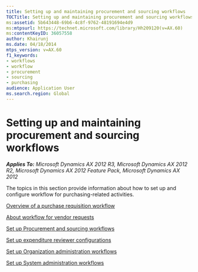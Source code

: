 ```yaml
---
title: Setting up and maintaining procurement and sourcing workflows
TOCTitle: Setting up and maintaining procurement and sourcing workflows
ms:assetid: 5b643448-69b6-4c8f-9762-48191694e4d9
ms:mtpsurl: https://technet.microsoft.com/library/Hh209120(v=AX.60)
ms:contentKeyID: 36057558
author: Khairunj
ms.date: 04/18/2014
mtps_version: v=AX.60
f1_keywords:
- workflows
- workflow
- procurement
- sourcing
- purchasing
audience: Application User
ms.search.region: Global
---
```


# Setting up and maintaining procurement and sourcing workflows 


_**Applies To:** Microsoft Dynamics AX 2012 R3, Microsoft Dynamics AX 2012 R2, Microsoft Dynamics AX 2012 Feature Pack, Microsoft Dynamics AX 2012_

The topics in this section provide information about how to set up and configure workflow for purchasing-related activities.

[Overview of a purchase requisition workflow](overview-of-a-purchase-requisition-workflow.md)

[About workflow for vendor requests](about-workflow-for-vendor-requests.md)

[Set up Procurement and sourcing workflows](set-up-procurement-and-sourcing-workflows.md)

[Set up expenditure reviewer configurations](set-up-expenditure-reviewer-configurations.md)

[Set up Organization administration workflows](set-up-organization-administration-workflows.md)

[Set up System administration workflows](set-up-system-administration-workflows.md)

  


